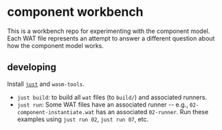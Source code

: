 # component workbench

This is a workbench repo for experimenting with the component model. Each WAT
file represents an attempt to answer a different question about how the
component model works.

## developing

Install [`just`](https://just.systems) and `wasm-tools`.

- `just build`: to build all `wat` files (to `build/`) and associated
  runners.
- `just run`: Some WAT files have an associated runner -- e.g.,
  `02-component-instantiate.wat` has an associated `02-runner`. Run these
  examples using `just run 02`, `just run 07`, etc.
